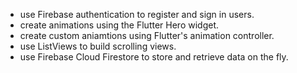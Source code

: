 
- use Firebase authentication to register and sign in users.
- create animations using the Flutter Hero widget.
- create custom aniamtions using Flutter's animation controller. 
- use ListViews to build scrolling views.
- use Firebase Cloud Firestore to store and retrieve data on the fly.
